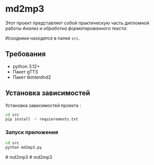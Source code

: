 # md2mp3

Этот проект представляет собой практическую часть дипломной работы *Анализ и обработка форматированного текста*.

Исходники находятся в папке `src`.

## Требования 

- python 3.12+
- Пакет gTTS
- Пакет tkinterdnd2

##  Установка зависимостей 

Установка зависимостей проекта : 

```cmd
cd src
pip install -r requierements.txt
```

### Запуск приложения 

```cmd
cd src
python md2mp3.py
```
#   m d 2 m p 3  
 #   m d 2 m p 3  
 